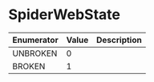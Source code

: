 # SpiderWebState

| Enumerator | Value | Description |
| ---------- | ----- | ----------- |
| UNBROKEN   | 0     |             |
| BROKEN     | 1     |             |
